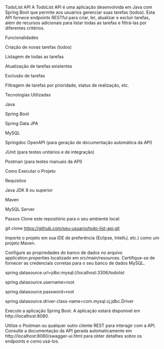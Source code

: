 TodoList API
A TodoList API é uma aplicação desenvolvida em Java com Spring Boot que permite aos usuários gerenciar suas tarefas (todos). Esta API fornece endpoints RESTful para criar, ler, atualizar e excluir tarefas, além de recursos adicionais para listar todas as tarefas e filtrá-las por diferentes critérios.

Funcionalidades

Criação de novas tarefas (todos)

Listagem de todas as tarefas

Atualização de tarefas existentes

Exclusão de tarefas

Filtragem de tarefas por prioridade, status de realização, etc.

Tecnologias Utilizadas

Java

Spring Boot

Spring Data JPA

MySQL

Springdoc OpenAPI (para geração de documentação automática da API)

JUnit (para testes unitários e de integração)

Postman (para testes manuais da API)

Como Executar o Projeto

Requisitos

Java JDK 8 ou superior

Maven

MySQL Server


Passos
Clone este repositório para o seu ambiente local:

git clone https://github.com/seu-usuario/todo-list-api.git

Importe o projeto em sua IDE de preferência (Eclipse, IntelliJ, etc.) como um projeto Maven.

Configure as propriedades do banco de dados no arquivo application.properties localizado em src/main/resources. Certifique-se de fornecer as credenciais corretas para o seu banco de dados MySQL.

spring.datasource.url=jdbc:mysql://localhost:3306/todolist

spring.datasource.username=root

spring.datasource.password=root

spring.datasource.driver-class-name=com.mysql.cj.jdbc.Driver

Execute a aplicação Spring Boot. A aplicação estará disponível em http://localhost:8080.

Utilize o Postman ou qualquer outro cliente REST para interagir com a API. Consulte a documentação da API gerada automaticamente em http://localhost:8080/swagger-ui.html para obter detalhes sobre os endpoints e como usá-los.

